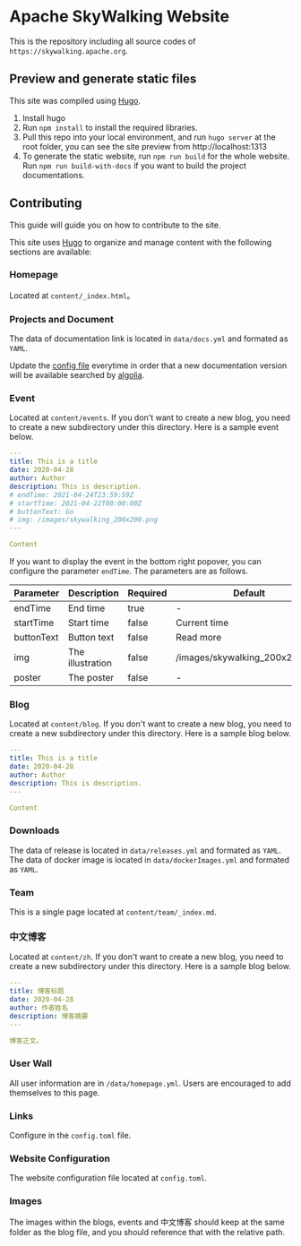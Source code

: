 # Apache SkyWalking Website

This is the repository including all source codes of `https://skywalking.apache.org`.

## Preview and generate static files

This site was compiled using [Hugo](https://gohugo.io).

1. Install hugo
2. Run `npm install` to install the required libraries.
3. Pull this repo into your local environment, and run `hugo server` at the root folder, you can see the site preview from http://localhost:1313
4. To generate the static website, run `npm run build` for the whole website. Run `npm run build-with-docs` if you want to build the project documentations.

## Contributing

This guide will guide you on how to contribute to the site.

This site uses [Hugo](https://gohugo.io) to organize and manage content with the following sections are available:

### Homepage

Located at `content/_index.html`。

### Projects and Document

The data of documentation link is located in `data/docs.yml` and formated as `YAML`.

Update the [config file](https://github.com/algolia/docsearch-configs/blob/master/configs/skywalking.json) everytime in order that a new documentation version will be available searched by [algolia](https://www.algolia.com/).

### Event

Located at `content/events`. If you don't want to create a new blog, you need to create a new subdirectory under this directory. Here is a sample event below.

```yaml
---
title: This is a title
date: 2020-04-28
author: Author
description: This is description.
# endTime: 2021-04-24T23:59:59Z
# startTime: 2021-04-22T00:00:00Z
# buttonText: Go
# img: /images/skywalking_200x200.png
---

Content
```

If you want to display the event in the bottom right popover, you can configure the parameter `endTime`. The parameters are as follows.

|Parameter|Description|Required|Default|
|----|----|----|----|
|endTime|End time|true|-|
|startTime|Start time|false|Current time|
|buttonText|Button text|false|Read more|
|img|The illustration|false|/images/skywalking_200x200.png|
|poster|The poster|false|-|

### Blog

Located at `content/blog`. If you don't want to create a new blog, you need to create a new subdirectory under this directory. Here is a sample blog below.

```yaml
---
title: This is a title
date: 2020-04-28
author: Author
description: This is description.
---

Content
```

### Downloads

The data of release is located in `data/releases.yml` and formated as `YAML`.
The data of docker image is located in `data/dockerImages.yml` and formated as `YAML`.

### Team

This is a single page located at `content/team/_index.md`.

### 中文博客

Located at `content/zh`. If you don't want to create a new blog, you need to create a new subdirectory under this directory. Here is a sample blog below.

```yaml
---
title: 博客标题
date: 2020-04-28
author: 作者姓名
description: 博客摘要
---

博客正文。
```

### User Wall

All user information are in `/data/homepage.yml`. Users are encouraged to add themselves to this page.

### Links

Configure in the `config.toml` file. 

### Website Configuration

The website configuration file located at `config.toml`.

### Images

The images within the blogs, events and 中文博客 should keep at the same folder as the blog file, and you should reference that with the relative path.
